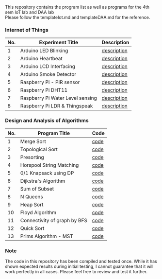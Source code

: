 This repository contains the program list as well as programs for the 4th sem IoT lab and DAA lab
<br>
Please follow the templateIot.md and templateDAA.md for the reference. 


### Internet of Things

| No. | Experiment Title | Description |
|---| ----- | -------- |
|1|Arduino LED Blinking|[description](./IoT/LEDblinking.md)|
|2|Arduino Heartbeat|[description](./IoT/HeartBeatSensor.md)|
|3|Arduino LCD Interfacing|[description](./IoT/LCD.md)|
|4|Arduino Smoke Detector|[description](./IoT/GasSensor.md)|
|5|Raspberry Pi - PIR sensor|[description](./IoT/PIR.md)|
|6|Raspberry Pi DHT11 |[description](./IoT/DHT11.md)|
|7|Raspberry Pi Water Level sensing|[description](./IoT/WaterLevel.md)|
|8|Raspberry Pi LDR & Thingspeak|[description](./IoT/LDRwithRaspberryPi.md)|



### Design and Analysis of Algorithms

| No. | Program Title | Code |
|---| ----- | -------- |
|1|Merge Sort|[code](./DAA/mergeSort.md)|
|2|Topological Sort|[code](./DAA/TopoSort.md)|
|3|Presorting|[code](./DAA/PreSort.md)|
|4|Horspool String Matching|[code](./DAA/HorspoolAlgo.md)|
|5|0/1 Knapsack using DP|[code](./DAA/KnapSack.md)|
|6|Dijkstra's Algorithm|[code](./DAA/Djikstra.md)|
|7|Sum of Subset|[code](./DAA/SubSetProblem.md)|
|8|N Queens|[code](./DAA/NQueens.md)|
|9|Heap Sort|[code](./DAA/HeapSort.md)|
|10|Floyd Algorithm|[code](./DAA/Floyds.md)|
|11|Connectivity of graph by BFS|[code](./DAA/ConnectivityByBFS.md)|
|12|Quick Sort|[code](./DAA/QuickSort.md)|
|13|Prims Algorithm - MST|[code](./DAA/PrimsAlgo.md)|


 ### Note
The code in this repository has been compiled and tested once. While it has shown expected results during initial testing, I cannot guarantee that it will work perfectly in all cases. Please feel free to review and test it further.
